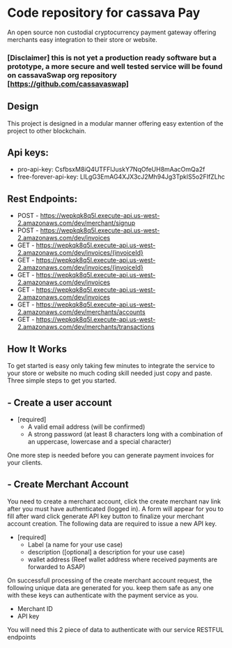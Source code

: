 # Code repository for cassava Pay

An open source non custodial cryptocurrency payment gateway offering merchants easy integration to their store or website.

### [Disclaimer] this is not yet a production ready software but a prototype, a more secure and well tested service will be found on cassavaSwap org repository [https://github.com/cassavaswap]

## Design

This project is designed in a modular manner offering easy extention of the project to other blockchain.

## Api keys:

- pro-api-key: CsfbsxM8iQ4UTFFlJuskY7NqOfeUH8mAacOmQa2f
- free-forever-api-key: LlLgG3EmAG4XJX3cJ2Mh94Jg3TpklS5o2FIfZLhc

## Rest Endpoints:

- POST - https://wepkqk8q5l.execute-api.us-west-2.amazonaws.com/dev/merchant/signup
- POST - https://wepkqk8q5l.execute-api.us-west-2.amazonaws.com/dev/invoices
- GET - https://wepkqk8q5l.execute-api.us-west-2.amazonaws.com/dev/invoices/{invoiceId}
- GET - https://wepkqk8q5l.execute-api.us-west-2.amazonaws.com/dev/invoices/{invoiceId}
- GET - https://wepkqk8q5l.execute-api.us-west-2.amazonaws.com/dev/invoices
- GET - https://wepkqk8q5l.execute-api.us-west-2.amazonaws.com/dev/invoices
- GET - https://wepkqk8q5l.execute-api.us-west-2.amazonaws.com/dev/merchants/accounts
- GET - https://wepkqk8q5l.execute-api.us-west-2.amazonaws.com/dev/merchants/transactions

## How It Works

To get started is easy only taking few minutes to integrate the service to your store or website no much coding skill needed just copy and paste. Three simple steps to get you started.

## - Create a user account

- [required]
  - A valid email address (will be confirmed)
  - A strong password (at least 8 characters long with a combination of an uppercase, lowercase and a special character)

One more step is needed before you can generate payment invoices for your clients.

## - Create Merchant Account

You need to create a merchant account, click the create merchant nav link after you must have authenticated (logged in). A form will appear for you to fill after ward click generate API key button to finalize your merchant account creation. The following data are required to issue a new API key.

- [required]
  - Label (a name for your use case)
  - description ([optional] a description for your use case)
  - wallet address (Reef wallet address where received payments are forwarded to ASAP)

On successfull processing of the create merchant account request, the following unique data are generated for you. keep them safe as any one with these keys can authenticate with the payment service as you.

- Merchant ID
- API key

You will need this 2 piece of data to authenticate with our service RESTFUL endpoints
